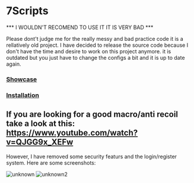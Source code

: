 # 7Scripts

*** I WOULDN'T RECOMEND TO USE IT IT IS VERY BAD ***

Please dont't judge me for the really messy and bad practice code it is a rellatively old project.
I have decided to release the source code because I don't have the time and desire to work on this project anymore.
it is outdated but you just have to change the configs a bit and it is up to date again.

### [Showcase](https://www.youtube.com/watch?v=ppVOJYxDBLs)
### [Installation](https://www.youtube.com/watch?v=jO7OZ1TQpnI)

## If you are looking for a good macro/anti recoil take a look at this: https://www.youtube.com/watch?v=QJGG9x_XEFw

However, I have removed some security featurs and the login/register system.
Here are some screenshots:

![unknown](https://user-images.githubusercontent.com/102999825/166521202-363354b2-b10f-4bba-bac2-2f0661cd9277.png)
![unknown2](https://user-images.githubusercontent.com/102999825/166521217-3d12c753-288b-43a1-8f60-8943c22785dc.png)
